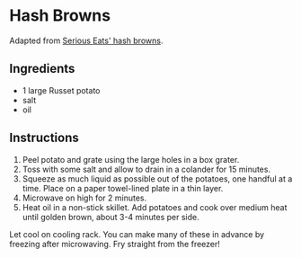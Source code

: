 # Hash Browns

Adapted from [Serious Eats' hash browns](http://www.seriouseats.com/recipes/2014/06/shredded-hash-browns-recipe.html).

## Ingredients

- 1 large Russet potato
- salt
- oil

## Instructions

1. Peel potato and grate using the large holes in a box grater.
2. Toss with some salt and allow to drain in a colander for 15 minutes.
3. Squeeze as much liquid as possible out of the potatoes, one handful at a time. Place on a paper towel-lined plate in a thin layer.
4. Microwave on high for 2 minutes.
5. Heat oil in a non-stick skillet. Add potatoes and cook over medium heat until golden brown, about 3-4 minutes per side.

Let cool on cooling rack. You can make many of these in advance by freezing after microwaving. Fry straight from the freezer!
